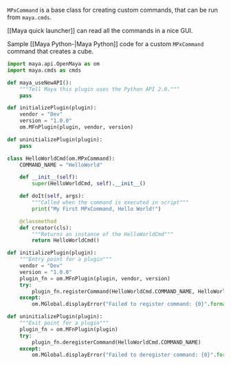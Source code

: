 `MPxCommand` is a base class for creating custom commands, that can be run from `maya.cmds`. 

[[Maya quick launcher]] can read all the commands in a nice GUI.

Sample [[Maya Python-|Maya Python]] code for a custom `MPxCommand` command that creates a cube. 

```python
import maya.api.OpenMaya as om
import maya.cmds as cmds

def maya_useNewAPI():
    """Tell Maya this plugin uses the Python API 2.0."""
    pass

def initializePlugin(plugin):
    vendor = "Dev"
    version = "1.0.0"
    om.MFnPlugin(plugin, vendor, version)

def uninitializePlugin(plugin):
    pass

class HelloWorldCmd(om.MPxCommand):
    COMMAND_NAME = "HelloWorld"

    def __init__(self):
        super(HelloWorldCmd, self).__init__()

    def doIt(self, args):
        """Called when the command is executed in script"""
        print("My First MPxCommand, Hello World!")

    @classmethod
    def creator(cls):
        """Returns an instance of the HelloWorldCmd"""
        return HelloWorldCmd()

def initializePlugin(plugin):
    """Entry point for a plugin"""
    vendor = "Dev"
    version = "1.0.0"
    plugin_fn = om.MFnPlugin(plugin, vendor, version)
    try:
        plugin_fn.registerCommand(HelloWorldCmd.COMMAND_NAME, HelloWorldCmd.creator)
    except:
        om.MGlobal.displayError("Failed to register command: {0}".format(HelloWorldCmd))

def uninitializePlugin(plugin):
    """Exit point for a plugin"""
    plugin_fn = om.MFnPlugin(plugin)
    try:
        plugin_fn.deregisterCommand(HelloWorldCmd.COMMAND_NAME)
    except:
        om.MGlobal.displayError("Failed to deregister command: {0}".format(HelloWorldCmd))
```

